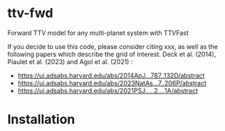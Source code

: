 # ttv-fwd
Forward TTV model for any multi-planet system with TTVFast

If you decide to use this code, please consider citing xxx, as well as the following papers which describe the grid of interest: 
Deck et al. (2014), Piaulet et al. (2023) and Agol et al. (2021) :

- https://ui.adsabs.harvard.edu/abs/2014ApJ...787..132D/abstract
- https://ui.adsabs.harvard.edu/abs/2023NatAs...7..206P/abstract
- https://ui.adsabs.harvard.edu/abs/2021PSJ.....2....1A/abstract

# Installation

